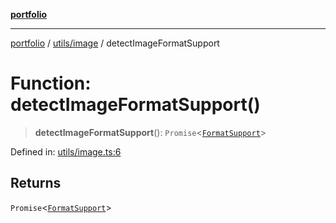 [**portfolio**](../../../README.md)

***

[portfolio](../../../modules.md) / [utils/image](../README.md) / detectImageFormatSupport

# Function: detectImageFormatSupport()

> **detectImageFormatSupport**(): `Promise`\<[`FormatSupport`](../interfaces/FormatSupport.md)\>

Defined in: [utils/image.ts:6](https://github.com/tnorlund/Portfolio/blob/cc206c5df3162a75b937f6ac52fc6b86ed47a166/portfolio/utils/image.ts#L6)

## Returns

`Promise`\<[`FormatSupport`](../interfaces/FormatSupport.md)\>

